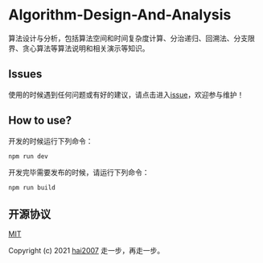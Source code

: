 # Algorithm-Design-And-Analysis
算法设计与分析，包括算法空间和时间复杂度计算、分治递归、回溯法、分支限界、贪心算法等算法说明和相关演示等知识。

## Issues
使用的时候遇到任何问题或有好的建议，请点击进入[issue](https://github.com/knowpedia/Algorithm-Design-And-Analysis/issues)，欢迎参与维护！

## How to use?

开发的时候运行下列命令：

```
npm run dev
```

开发完毕需要发布的时候，请运行下列命令：

```
npm run build
```

开源协议
---------------------------------------
[MIT](https://github.com/knowpedia/Algorithm-Design-And-Analysis/blob/master/LICENSE)

Copyright (c) 2021 [hai2007](https://hai2007.gitee.io/sweethome/) 走一步，再走一步。
